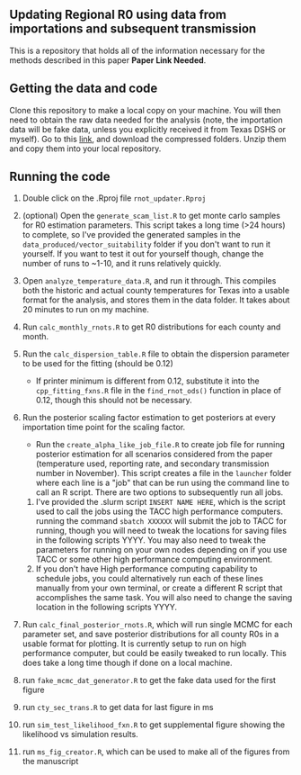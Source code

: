 ## Updating Regional R0 using data from importations and subsequent transmission
This is a repository that holds all of the information necessary for the methods described in this paper **Paper Link Needed**.


## Getting the data and code
Clone this repository to make a local copy on your machine. You will then need to obtain the raw data needed for the analysis (note, the importation data will be fake data, unless you explicitly received it from Texas DSHS or myself). Go to this [link](https://doi.org/10.18738/T8/HYZ53B), and download the compressed folders. Unzip them and copy them into your local repository.

## Running the code
1. Double click on the .Rproj file `rnot_updater.Rproj`
2. (optional) Open the `generate_scam_list.R` to get monte carlo samples for R0 estimation parameters. This script takes a long time (>24 hours) to complete, so I've provided the generated samples in the `data_produced/vector_suitability` folder if you don't want to run it yourself. If you want to test it out for yourself though, change the number of runs to ~1-10, and it runs relatively quickly.
3. Open `analyze_temperature_data.R`, and run it through. This compiles both the historic and actual county temperatures for Texas into a usable format for the analysis, and stores them in the data folder. It takes about 20 minutes to run on my machine.
4. Run `calc_monthly_rnots.R` to get R0 distributions for each county and month.
5. Run the `calc_dispersion_table.R` file to obtain the dispersion parameter to be used for the fitting (should be 0.12)
      - If printer minimum is different from 0.12, substitute it into the `cpp_fitting_fxns.R` file in the `find_rnot_ods()` function in place of 0.12, though this should not be necessary.
6. Run the posterior scaling factor estimation to get posteriors at every importation time point for the scaling factor.
    - Run the `create_alpha_like_job_file.R` to create job file for running posterior estimation for all scenarios considered from the paper (temperature used, reporting rate, and secondary transmission number in November). This script creates a file in the `launcher` folder where each line is a "job" that can be run using the command line to call an R script. There are two options to subsequently run all jobs.
    1. I've provided the .slurm script `INSERT NAME HERE`, which is the script used to call the jobs using the TACC high performance computers. running the command `sbatch XXXXXX` will submit the job to TACC for running, though you will need to tweak the locations for saving files in the following scripts YYYY. You may also need to tweak the parameters for running on your own nodes depending on if you use TACC or some other high performance computing environment.
    2. If you don't have High performance computing capability to schedule jobs, you could alternatively run each of these lines manually from your own terminal, or create a different R script that accomplishes the same task. You will also need to change the saving location in the following scripts YYYY.

7.  Run `calc_final_posterior_rnots.R`, which will run single MCMC for each parameter set, and save posterior distributions for all county R0s in a usable format for plotting. It is currently setup to run on high performance computer, but could be easily tweaked to run locally. This does take a long time though if done on a local machine.     

8. run `fake_mcmc_dat_generator.R` to get the fake data used for the first figure
9. run `cty_sec_trans.R` to get data for last figure in ms
10. run `sim_test_likelihood_fxn.R` to get supplemental figure showing the likelihood vs simulation results.
11. run `ms_fig_creator.R`, which can be used to make all of the figures from the manuscript


